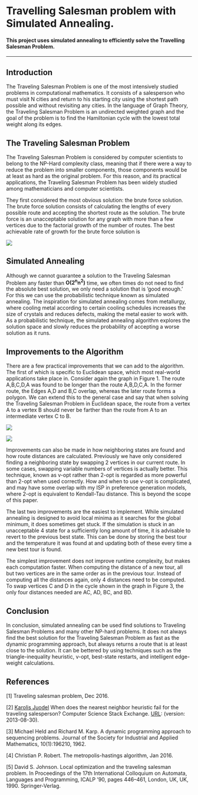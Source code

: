 # Travelling Salesman problem with Simulated Annealing.

#### This project uses simulated annealing to efficiently solve the Travelling Salesman Problem.

---

## Introduction

The Traveling Salesman Problem is one of the most intensively studied problems in computational mathematics. It consists of a salesperson who must visit N cities and return to his starting city using the shortest path possible and without revisiting any cities. In the language of Graph Theory, the Traveling Salesman Problem is an undirected weighted graph and the goal of the problem is to find the Hamiltonian cycle with the lowest total weight along its edges.

## The Traveling Salesman Problem

The Traveling Salesman Problem is considered by computer scientists to belong to the NP-Hard complexity class, meaning that if there were a way to reduce the problem into smaller components, those components would be at least as hard as the original problem. For this reason, and its practical applications, the Traveling Salesman Problem has been widely studied among mathematicians and computer scientists.

They first considered the most obvious solution: the brute force solution. The brute force solution consists of calculating the lengths of every possible route and accepting the shortest route as the solution. The brute force is an unacceptable solution for any graph with more than a few vertices due to the factorial growth of the number of routes. The best achievable rate of growth for the brute force solution is
<br/>

<img src="https://sawyerwelden.files.wordpress.com/2018/03/eq1.png?w=110&zoom=2" style="display: block;margin-left: auto;margin-right: auto;"></img>

## Simulated Annealing

Although we cannot guarantee a solution to the Traveling Salesman Problem any faster than **O(2<sup>n</sup>n<sup>2</sup>)** time, we often times do not need to find the absolute best solution, we only need a solution that is ’good enough.’ For this we can use the probabilistic technique known as simulated annealing. The inspiration for simulated annealing comes from metallurgy, where cooling metal according to certain cooling schedules increases the size of crystals and reduces defects, making the metal easier to work with. As a probabilistic technique, the simulated annealing algorithm explores the solution space and slowly reduces the probability of accepting a worse solution as it runs.

## Improvements to the Algorithm

There are a few practical improvements that we can add to the algorithm. The first of which is specific to Euclidean space, which most real-world applications take place in. Consider again the graph in Figure 1. The route A,B,C,D,A was found to be longer than the route A,B,D,C,A. In the former route, the Edges A,D and B,C overlap, whereas the later route forms a polygon. We can extend this to the general case and say that when solving the Traveling Salesman Problem in Euclidean space, the route from a vertex A to a vertex B should never be farther than the route from A to an intermediate vertex C to B.

<img src="https://sawyerwelden.files.wordpress.com/2018/03/eqmissed.png" style="display: block;margin-left: auto;margin-right: auto;"></img>

<img src="https://sawyerwelden.files.wordpress.com/2018/03/figure2.png" style="display: block;margin-left: auto;margin-right: auto;"></img>

Improvements can also be made in how neighboring states are found and how route distances are calculated. Previously we have only considered finding a neighboring state by swapping 2 vertices in our current route. In some cases, swapping variable numbers of vertices is actually better. This technique, known as v-opt rather than 2-opt is regarded as more powerful than 2-opt when used correctly. How and when to use v-opt is complicated, and may have some overlap with my ISP in preference generation models, where 2-opt is equivalent to Kendall-Tau distance. This is beyond the scope of this paper.

The last two improvements are the easiest to implement. While simulated annealing is designed to avoid local minima as it searches for the global minimum, it does sometimes get stuck. If the simulation is stuck in an unacceptable 4 state for a sufficiently long amount of time, it is advisable to revert to the previous best state. This can be done by storing the best tour and the temperature it was found at and updating both of these every time a new best tour is found.

The simplest improvement does not improve runtime complexity, but makes each computation faster. When computing the distance of a new tour, all but two vertices are in the same order as in the previous tour. Instead of computing all the distances again, only 4 distances need to be computed. To swap vertices C and D in the cycle shown in the graph in Figure 3, the only four distances needed are AC, AD, BC, and BD.

## Conclusion

In conclusion, simulated annealing can be used find solutions to Traveling Salesman Problems and many other NP-hard problems. It does not always find the best solution for the Traveling Salesman Problem as fast as the dynamic programming approach, but always returns a route that is at least close to the solution. It can be bettered by using techniques such as the triangle-inequality heuristic, v-opt, best-state restarts, and intelligent edge-weight calculations.

## References

[1] Traveling salesman problem, Dec 2016.

[2] [Karolis Juodel](https://cs.stackexchange.com/users/5167/karolisjuodel) When does the nearest neighbor heuristic fail for the
traveling salesperson? Computer Science Stack Exchange.
[URL](https://cs.stackexchange.com/q/13744): (version: 2013-08-30).

[3] Michael Held and Richard M. Karp. A dynamic programming approach
to sequencing problems. Journal of the Society for Industrial and Applied
Mathematics, 10(1):196210, 1962.

[4] Christian P. Robert. The metropolis-hastings algorithm, Jan 2016.

[5] David S. Johnson. Local optimization and the traveling salesman problem.
In Proceedings of the 17th International Colloquium on Automata,
Languages and Programming, ICALP ’90, pages 446–461, London, UK, UK, 1990. Springer-Verlag.
